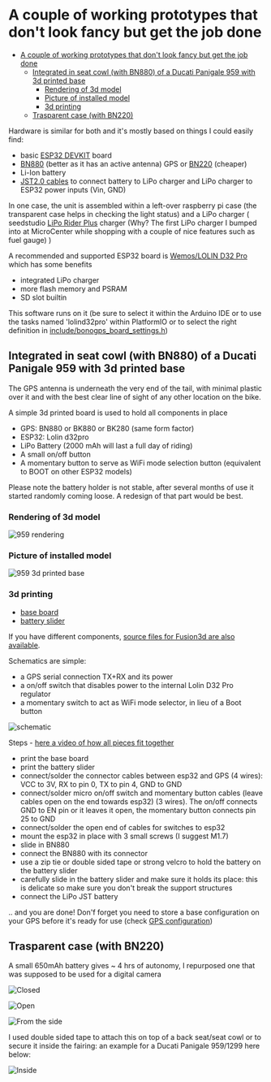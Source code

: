 # A couple of working prototypes that don't look fancy but get the job done

- [A couple of working prototypes that don't look fancy but get the job done](#a-couple-of-working-prototypes-that-dont-look-fancy-but-get-the-job-done)
  - [Integrated in seat cowl (with BN880) of a Ducati Panigale 959 with 3d printed base](#integrated-in-seat-cowl-with-bn880-of-a-ducati-panigale-959-with-3d-printed-base)
    - [Rendering of 3d model](#rendering-of-3d-model)
    - [Picture of installed model](#picture-of-installed-model)
    - [3d printing](#3d-printing)
  - [Trasparent case (with BN220)](#trasparent-case-with-bn220)

Hardware is similar for both and it's mostly based on things I could easily find:

- basic [ESP32 DEVKIT](https://www.amazon.com/D-FLIFE-Development-Dual-Mode-Microcontroller-Integrated/dp/B08DR31G4G) board
- [BN880](https://www.amazon.com/Geekstory-Navigation-Raspberry-Aircraft-Controller/dp/B078Y6323W) (better as it has an active antenna) GPS or [BN220](https://www.amazon.com/Beitian-Navigation-Raspberry-Betaflight-Aircraft/dp/B07WM1GFY8) (cheaper)
- Li-Ion battery
- [JST2.0 cables](https://www.amazon.com/gp/product/B07NWD5NTN/ref=ppx_yo_dt_b_asin_title_o05_s00?ie=UTF8&psc=1) to connect battery to LiPo charger and LiPo charger to ESP32 power inputs (Vin, GND)

In one case, the unit is assembled within a left-over raspberry pi case (the transparent case helps in checking the light status) and a LiPo charger ( seedstudio [LiPo Rider Plus](https://wiki.seeedstudio.com/Lipo-Rider-Plus/) charger (Why? The first LiPo charger I bumped into at MicroCenter while shopping with a couple of nice features such as fuel gauge) )

A recommended and supported ESP32 board is [Wemos/LOLIN D32 Pro](https://www.wemos.cc/en/latest/d32/d32_pro.html) which has some benefits

- integrated LiPo charger
- more flash memory and PSRAM
- SD slot builtin

This software runs on it (be sure to select it within the Arduino IDE or to use the tasks named 'lolind32pro' within PlatformIO or to select the right definition in [include/bonogps_board_settings.h](include/bonogps_board_settings.h))

## Integrated in seat cowl (with BN880) of a Ducati Panigale 959 with 3d printed base

The GPS antenna is underneath the very end of the tail, with minimal plastic over it and with the best clear line of sight of any other location on the bike.

A simple 3d printed board is used to hold all components in place

- GPS: BN880 or BK880 or BK280 (same form factor)
- ESP32: Lolin d32pro
- LiPo Battery (2000 mAh will last a full day of riding)
- A small on/off button
- A momentary button to serve as WiFi mode selection button (equivalent to BOOT on other ESP32 models)

Please note the battery holder is not stable, after several months of use it started randomly coming loose. A redesign of that part would be best.

### Rendering of 3d model

![959 rendering](959_under_tail_2021-Mar-15_02-52-02AM-000_CustomizedView27542732125.png)

### Picture of installed model

![959 3d printed base](bonogps_bn880_ducati_panigale_959_bottom.jpeg)

### 3d printing

- [base board](bonogps_panigale_baseboard.stl)
- [battery slider](bonogps_panigale_battery_slider.stl)

If you have different components, [source files for Fusion3d are also available](BonoGPS%20-%20Panigale%20899%201199%20959%201299.f3d).

Schematics are simple:

- a GPS serial connection TX+RX and its power
- a on/off switch that disables power to the internal Lolin D32 Pro regulator
- a momentary switch to act as WiFi mode selector, in lieu of a Boot button

![schematic](../esp32/lolin_d32_pro_schem_noextleds.png)

Steps - [here a video of how all pieces fit together](959%20under%20tail%20v11.mp4)

- print the base board
- print the battery slider
- connect/solder the connector cables between esp32 and GPS (4 wires): VCC to 3V, RX to pin 0, TX to pin 4, GND to GND
- connect/solder micro on/off switch and momentary button cables (leave cables open on the end towards esp32) (3 wires). The on/off connects GND to EN pin or it leaves it open, the momentary button connects pin 25 to GND
- connect/solder the open end of cables for switches to esp32
- mount the esp32 in place with 3 small screws (I suggest M1.7)
- slide in BN880
- connect the BN880 with its connector
- use a zip tie or double sided tape or strong velcro to hold the battery on the battery slider
- carefully slide in the battery slider and make sure it holds its place: this is delicate so make sure you don't break the support structures
- connect the LiPo JST battery

.. and you are done! Don'f forget you need to store a base configuration on your GPS before it's ready for use (check [GPS configuration](../GPS/README.md))

## Trasparent case (with BN220)

A small 650mAh battery gives ~ 4 hrs of autonomy, I repurposed one that was supposed to be used for a digital camera

![Closed](bonogps_bn220_closed.jpg)

![Open](bonogps_bn220_open.jpg)

![From the side](bonogps_bn220_side.jpg)

I used double sided tape to attach this on top of a back seat/seat cowl or to secure it inside the fairing: an example for a Ducati Panigale 959/1299 here below:

![Inside](bonogps_bn220_underseat.jpg)

